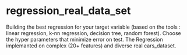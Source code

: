 # regression_real_data_set
Building the best regression for your target variable (based on the tools : linear regression, k-nn regression, decision tree, random forest). Choose the hyper parameters that minimize error on test.
The Regression implemanted on complex (20+ features) and  diverse real cars_dataset.
